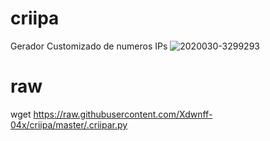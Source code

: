 # criipa
Gerador Customizado de numeros IPs
![2020030-3299293](https://user-images.githubusercontent.com/25424970/27000755-7a75c246-4d8f-11e7-85d4-64d05f5ffeae.png)
#
# raw
wget https://raw.githubusercontent.com/Xdwnff-04x/criipa/master/.criipar.py

